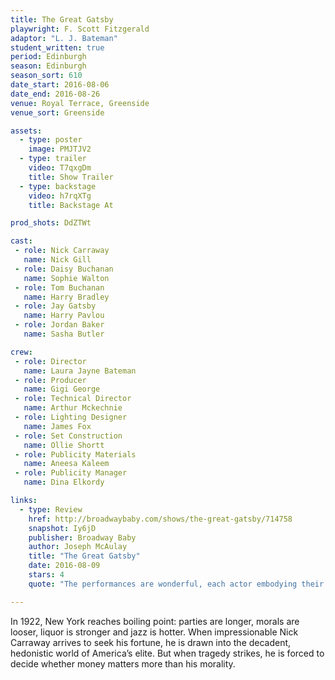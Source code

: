 ```yaml
---
title: The Great Gatsby
playwright: F. Scott Fitzgerald
adaptor: "L. J. Bateman"
student_written: true
period: Edinburgh
season: Edinburgh
season_sort: 610
date_start: 2016-08-06
date_end: 2016-08-26
venue: Royal Terrace, Greenside
venue_sort: Greenside

assets:
  - type: poster
    image: PMJTJV2
  - type: trailer
    video: T7qxgDm
    title: Show Trailer
  - type: backstage
    video: h7rqXTg
    title: Backstage At

prod_shots: DdZTWt

cast:
 - role: Nick Carraway
   name: Nick Gill
 - role: Daisy Buchanan
   name: Sophie Walton
 - role: Tom Buchanan
   name: Harry Bradley
 - role: Jay Gatsby
   name: Harry Pavlou
 - role: Jordan Baker
   name: Sasha Butler

crew:
 - role: Director
   name: Laura Jayne Bateman
 - role: Producer
   name: Gigi George
 - role: Technical Director
   name: Arthur Mckechnie
 - role: Lighting Designer
   name: James Fox
 - role: Set Construction
   name: Ollie Shortt
 - role: Publicity Materials
   name: Aneesa Kaleem
 - role: Publicity Manager
   name: Dina Elkordy

links:
  - type: Review
    href: http://broadwaybaby.com/shows/the-great-gatsby/714758
    snapshot: Iy6jD
    publisher: Broadway Baby 
    author: Joseph McAulay
    title: "The Great Gatsby"
    date: 2016-08-09
    stars: 4
    quote: "The performances are wonderful, each actor embodying their character with a great deal of subtle characterisation in stance and posture that makes them feel all the more real and fully formed, like they’ve stepped out of the pages of the novel itself. "

---
```

In 1922, New York reaches boiling point: parties are longer, morals are looser, liquor is stronger and jazz is hotter. When impressionable Nick Carraway arrives to seek his fortune, he is drawn into the decadent, hedonistic world of America’s elite. But when tragedy strikes, he is forced to decide whether money matters more than his morality.
